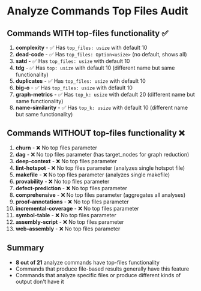 # Analyze Commands Top Files Audit

## Commands WITH top-files functionality ✅

1. **complexity** - ✅ Has `top_files: usize` with default 10
2. **dead-code** - ✅ Has `top_files: Option<usize>` (no default, shows all)
3. **satd** - ✅ Has `top_files: usize` with default 10
4. **tdg** - ✅ Has `top: usize` with default 10 (different name but same functionality)
5. **duplicates** - ✅ Has `top_files: usize` with default 10
6. **big-o** - ✅ Has `top_files: usize` with default 10
7. **graph-metrics** - ✅ Has `top_k: usize` with default 20 (different name but same functionality)
8. **name-similarity** - ✅ Has `top_k: usize` with default 10 (different name but same functionality)

## Commands WITHOUT top-files functionality ❌

1. **churn** - ❌ No top files parameter
2. **dag** - ❌ No top files parameter (has target_nodes for graph reduction)
3. **deep-context** - ❌ No top files parameter
4. **lint-hotspot** - ❌ No top files parameter (analyzes single hotspot file)
5. **makefile** - ❌ No top files parameter (analyzes single makefile)
6. **provability** - ❌ No top files parameter
7. **defect-prediction** - ❌ No top files parameter
8. **comprehensive** - ❌ No top files parameter (aggregates all analyses)
9. **proof-annotations** - ❌ No top files parameter
10. **incremental-coverage** - ❌ No top files parameter
11. **symbol-table** - ❌ No top files parameter
12. **assembly-script** - ❌ No top files parameter
13. **web-assembly** - ❌ No top files parameter

## Summary

- **8 out of 21** analyze commands have top-files functionality
- Commands that produce file-based results generally have this feature
- Commands that analyze specific files or produce different kinds of output don't have it